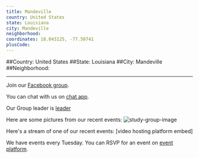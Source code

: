 ```yaml
---
title: Mandeville
country: United States
state: Louisiana
city: Mandeville
neighborhood: 
coordinates: 18.043125, -77.50741
plusCode:
---
```


##Country: United States
##State: Louisiana
##City: Mandeville
##Neighborhood: 
*****
Join our [Facebook group](https://www.facebook.com/groups/free.code.camp.mandeville).

You can chat with us on [chat app]().

Our Group leader is [leader]()

Here are some pictures from our recent events:
![study-group-image]()

Here's a stream of one of our recent events:
[video hosting platform embed]

We have events every Tuesday. You can RSVP for an event on [event platform]().
